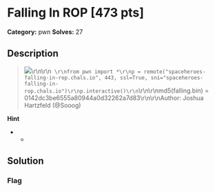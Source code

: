 # Falling In ROP [473 pts]

**Category:** pwn
**Solves:** 27

## Description
>![](/files/cd4cb635b310e2af87b179c044e8c599/falling_image.jpg)\r\n\r\n``` \r\nfrom pwn import *\r\np = remote("spaceheroes-falling-in-rop.chals.io", 443, ssl=True, sni="spaceheroes-falling-in-rop.chals.io")\r\np.interactive()\r\n```\r\n\r\nmd5(falling.bin) = 0142dc3be6555a80944a0d32262a7d83\r\n\r\nAuthor: Joshua Hartzfeld (@Sooog)

**Hint**
* -

## Solution

### Flag

